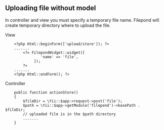 ## Uploading file without model

In controller and view you must specify a temporary file name. Filepond will create temporary directory where to upload the file.

View

```
    <?php Html::beginForm(['upload/store']); ?>
    .......
        <?= FilepondWidget::widget([
                'name' => 'file',
             ]);
        ?>
    .......
    <?php Html::endForm(); ?>
```

Controller

```
    public function actionStore() 
    {
        $fileDir = \Yii::$app->request->post('file');
        $path = \Yii::$app->getModule('filepond')->basePath . $fileDir;
        // uploaded file is in the $path directory
        .......
    }
```